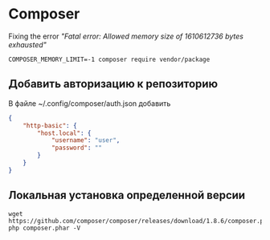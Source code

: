# Composer

Fixing the error *"Fatal error: Allowed memory size of 1610612736 bytes exhausted"*
```
COMPOSER_MEMORY_LIMIT=-1 composer require vendor/package
```

## Добавить авторизацию к репозиторию

В файле ~/.config/composer/auth.json добавить

```json
{
    "http-basic": {
        "host.local": {
            "username": "user",
            "password": ""
        }
    }
}
```

## Локальная установка определенной версии

```
wget https://github.com/composer/composer/releases/download/1.8.6/composer.phar
php composer.phar -V
```
